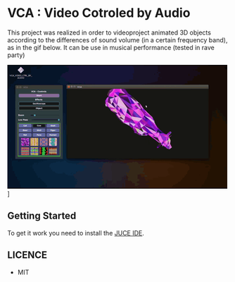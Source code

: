 # VCA : Video Cotroled by Audio

This project was realized in order to videoproject animated 3D objects according to the differences of sound volume (in a certain frequency band), as in the gif below.
It can be use in musical performance (tested in rave party)

![GIF](VCA-demo.gif)]

## Getting Started

To get it work you need to install the [JUCE IDE](https://juce.com/).

## LICENCE

- MIT
